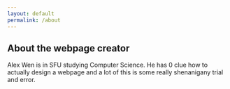 ```yaml
---
layout: default
permalink: /about
---
```


## About the webpage creator

Alex Wen is in SFU studying Computer Science. He has 0 clue how to actually design a webpage and a lot of this is some really shenanigany trial and error.
